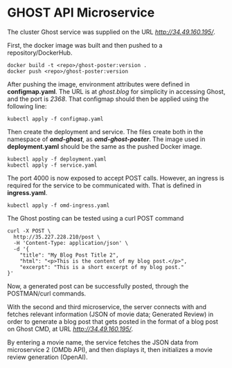 # GHOST API Microservice

The cluster Ghost service was supplied on the URL *http://34.49.160.195/*. 

First, the docker image was built and then pushed to a repository/DockerHub.

```
docker build -t <repo>/ghost-poster:version .
docker push <repo>/ghost-poster:version
```

After pushing the image, environment attributes were defined in **configmap.yaml**. The URL is at *ghost.blog* for simplicity in accessing Ghost, and the port is *2368*. That configmap should then be applied using the following line:

```
kubectl apply -f configmap.yaml
```

Then create the deployment and service. The files create both in the namespace of ***omd-ghost***, as ***omd-ghost-poster***. The image used in **deployment.yaml** should be the same as the pushed Docker image.

```
kubectl apply -f deployment.yaml
kubectl apply -f service.yaml
```
The port 4000 is now exposed to accept POST calls. However, an ingress is required for the service to be communicated with. That is defined in **ingress.yaml**.

```
kubectl apply -f omd-ingress.yaml
```
The Ghost posting can be tested using a curl POST command

```
curl -X POST \
  http://35.227.228.210/post \
  -H 'Content-Type: application/json' \
  -d '{
    "title": "My Blog Post Title 2",
    "html": "<p>This is the content of my blog post.</p>",
    "excerpt": "This is a short excerpt of my blog post."
}'
  ```

Now, a generated post can be successfully posted, through the POSTMAN/curl commands.

With the second and third microservice, the server connects with and fetches relevant information (JSON of movie data; Generated Review) in order to generate a blog post that gets posted in the format of a blog post on Ghost CMD, at URL _http://34.49.160.195/_.

By entering a movie name, the service fetches the JSON data from microservice 2 (OMDb API), and then displays it, then initializes a movie review generation (OpenAI).
